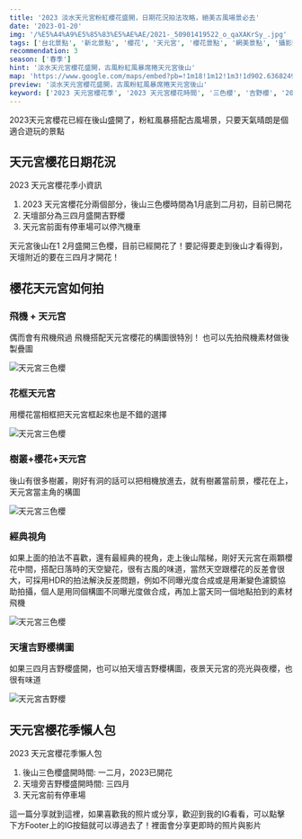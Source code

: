 ```yaml
---
title: '2023 淡水天元宮粉紅櫻花盛開，日期花況拍法攻略，絕美古風場景必去'
date: '2023-01-20'
img: '/%E5%A4%A9%E5%85%83%E5%AE%AE/2021-_50901419522_o_qaXAKrSy_.jpg'
tags: ['台北景點', '新北景點', '櫻花', '天元宮', '櫻花景點', '網美景點', '攝影點分享']
recommendation: 3
season: ['春季']
hint: '淡水天元宮櫻花盛開，古風粉紅風暴席捲天元宮後山' 
map: 'https://www.google.com/maps/embed?pb=!1m18!1m12!1m3!1d902.6368249292207!2d121.4883341073402!3d25.18475929725885!2m3!1f0!2f0!3f0!3m2!1i1024!2i768!4f13.1!3m3!1m2!1s0x3442b151aea764d9%3A0xbfcdf2f0ad23ec76!2z54Sh5qW16IGa5YWD5LiJ6IGW5q6_!5e0!3m2!1szh-TW!2stw!4v1674971809354!5m2!1szh-TW!2stw'
preview: '淡水天元宮櫻花盛開，古風粉紅風暴席捲天元宮後山'
keyword: ['2023 天元宮櫻花季', '2023 天元宮櫻花時間', '三色櫻', '吉野櫻', '2023 天元宮花況 日期']
---
```


2023天元宮櫻花已經在後山盛開了，粉紅風暴搭配古風場景，只要天氣晴朗是個適合遊玩的景點

## 天元宮櫻花日期花況
2023 天元宮櫻花季小資訊
1. 2023 天元宮櫻花分兩個部分，後山三色櫻時間為1月底到二月初，目前已開花
2. 天壇部分為三四月盛開吉野櫻
3. 天元宮前面有停車場可以停汽機車


天元宮後山在1 2月盛開三色櫻，目前已經開花了！要記得要走到後山才看得到，天壇附近的要在三四月才開花！

## 櫻花天元宮如何拍

### 飛機 + 天元宮
偶而會有飛機飛過
飛機搭配天元宮櫻花的構圖很特別！
也可以先拍飛機素材做後製疊圖

![天元宮三色櫻](https://ik.imagekit.io/vicharm/%E5%A4%A9%E5%85%83%E5%AE%AE/2021-_50901299951_o_wSXHJFzm7.jpg?tr=h-1024)

### 花框天元宮
用櫻花當相框把天元宮框起來也是不錯的選擇

![天元宮三色櫻](https://ik.imagekit.io/vicharm/%E5%A4%A9%E5%85%83%E5%AE%AE/2021-_50901299956_o_8wyjhB8hW.jpg?tr=h-1024)

### 樹叢+櫻花+天元宮
後山有很多樹叢，剛好有洞的話可以把相機放進去，就有樹叢當前景，櫻花在上，天元宮當主角的構圖

![天元宮三色櫻](https://ik.imagekit.io/vicharm/%E5%A4%A9%E5%85%83%E5%AE%AE/2021-_50900589813_o_wHVLKOLiJ.jpg?tr=h-1024)

### 經典視角
如果上面的拍法不喜歡，還有最經典的視角，走上後山階梯，剛好天元宮在兩顆櫻花中間，搭配日落時的天空變花，很有古風的味道，當然天空跟櫻花的反差會很大，可採用HDR的拍法解決反差問題，例如不同曝光度合成或是用漸變色濾鏡協助拍攝，個人是用同個構圖不同曝光度做合成，再加上當天同一個地點拍到的素材飛機

![天元宮三色櫻](https://ik.imagekit.io/vicharm/%E5%A4%A9%E5%85%83%E5%AE%AE/2021-_50901419522_o_qaXAKrSy_.jpg?tr=h-1024)

### 天壇吉野櫻構圖
如果三四月吉野櫻盛開，也可以拍天壇吉野櫻構圖，夜景天元宮的亮光與夜櫻，也很有味道

![天元宮吉野櫻](https://ik.imagekit.io/vicharm/%E5%A4%A9%E5%85%83%E5%AE%AE/_DSC9160-HDR_EltPvEsqZ.jpg?=h-1024)

## 天元宮櫻花季懶人包

2023 天元宮櫻花季懶人包
1. 後山三色櫻盛開時間: 一二月，2023已開花
2. 天壇旁吉野櫻盛開時間: 三四月
3. 天元宮前有停車場

這一篇分享就到這裡，如果喜歡我的照片或分享，歡迎到我的IG看看，可以點擊下方Footer上的IG按鈕就可以導過去了！裡面會分享更即時的照片與影片
